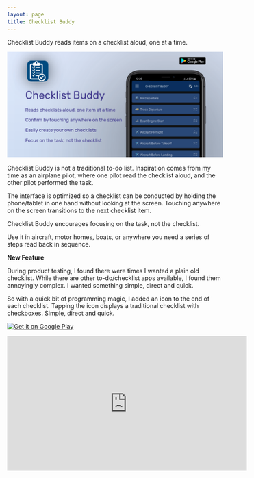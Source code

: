 ```yaml
---
layout: page  
title: Checklist Buddy
---
```


Checklist Buddy reads items on a checklist aloud, one at a time.

![Banner Image](cdn/images/checklist-buddy/marketing-banner.png)

Checklist Buddy is not a traditional to-do list. 
Inspiration comes from my time as an airplane pilot, where one pilot 
read the checklist aloud, and the other pilot performed the task.

The interface is optimized so a checklist can be conducted by holding 
the phone/tablet in one hand without looking at the screen. Touching 
anywhere on the screen transitions to the next checklist item.

Checklist Buddy encourages focusing on the task, not the checklist.

Use it in aircraft, motor homes, boats, or anywhere you need a series
of steps read back in sequence.

**New Feature**

During product testing, I found there were times I wanted a plain old checklist.
While there are other to-do/checklist apps available, I found them annoyingly complex.
I wanted something simple, direct and quick.

So with a quick bit of programming magic, I added an icon to the end of each checklist.
Tapping the icon displays a traditional checklist with checkboxes. Simple, direct and quick. 

<a href='https://play.google.com/store/apps/details?id=net.mike_ward.checklistbuddy&pcampaignid=pcampaignidMKT-Other-global-all-co-prtnr-py-PartBadge-Mar2515-1'><img alt='Get it on Google Play' src='https://play.google.com/intl/en_us/badges/static/images/badges/en_badge_web_generic.png' style="width: 15rem"/></a>

<iframe width="560" height="315" src="https://www.youtube.com/embed/eLRumjjtkvo?si=ewU1DwOoV4brCiNC&amp;start=5" title="YouTube video player" frameborder="0" allow="accelerometer; autoplay; clipboard-write; encrypted-media; gyroscope; picture-in-picture; web-share" allowfullscreen></iframe>